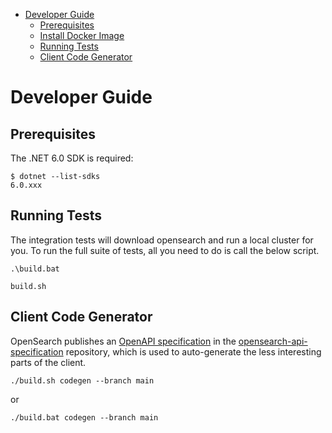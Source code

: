 - [Developer Guide](#developer-guide)
  - [Prerequisites](#prerequisites)
  - [Install Docker Image](#install-docker-image)
  - [Running Tests](#running-tests)
  - [Client Code Generator](#client-code-generator)

# Developer Guide

## Prerequisites

The .NET 6.0 SDK is required:

```
$ dotnet --list-sdks
6.0.xxx
```

## Running Tests

The integration tests will download opensearch and run a local cluster for you. To run the full suite of tests, all you need to do is call the below script.

```
.\build.bat
```

```
build.sh
```

## Client Code Generator

OpenSearch publishes an [OpenAPI specification](https://github.com/opensearch-project/opensearch-api-specification/releases/download/main/opensearch-openapi.yaml) in the [opensearch-api-specification](https://github.com/opensearch-project/opensearch-api-specification) repository, which is used to auto-generate the less interesting parts of the client.

```
./build.sh codegen --branch main
```
or
```
./build.bat codegen --branch main
```
